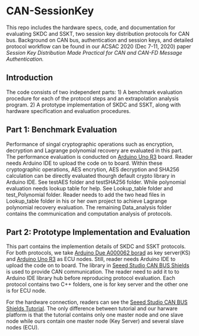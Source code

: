 # CAN-SessionKey
This repo includes the hardware specs, code, and documentation for evaluating SKDC and SSKT, two session key distribution protocols for CAN bus. Background on CAN bus, authentication and session keys, and detailed protocol workflow can be found in our ACSAC 2020 (Dec 7-11, 2020) paper <em>Session Key Distribution Made Practical for CAN and CAN-FD Message Authentication.</em>

## Introduction
The code consists of two independent parts: 1) A benchmark evaluation procedure for each of the protocol steps and an extrapolation analysis program. 2) A prototype implementation of SKDC and SSKT, along with hardware specification and evaluation procedures.

## Part 1: Benchmark Evaluation
Performance of singal cryptographic operations such as encryption, decryption and Lagrange polynomial recovery are evaluated in this part. The performance evaluation is conducted on [Arduino Uno R3](https://store.arduino.cc/usa/arduino-uno-rev3) board. Reader needs Arduino IDE to upload the code on to board. Within these cryptographic operations, AES encrytion, AES decryption and SHA256 calculation can be directly evaluated thourgh default crypto library in Arduino IDE. See testAES folder and testSHA256 folder. While polynomial evaluation needs lookup table for help. See Lookup_table folder and test_Polynomial folder. Reader needs to add the two head files in Lookup_table folder in his or her own project to achieve Lagrange polynomial recovery evaluation. The remaining Data_analysis folder contains the communication and computation analysis of protocols. 
## Part 2: Prototype Implementation and Evaluation
This part contains the implemention details of SKDC and SSKT protocols. For both protocols, we take [Arduino Due A000062 borad](https://store.arduino.cc/usa/due) as key server(KS) and [Arduino Uno R3](https://store.arduino.cc/usa/arduino-uno-rev3) as ECU nodes. Still, reader needs Arduino IDE to upload the code on to board. The library in [Seeed Studio CAN BUS Shields](https://github.com/Seeed-Studio/CAN_BUS_Shield) is used to provide CAN communication. The reader need to add it to to Arduino IDE library hub before reproducing protocol evaluation. Each protocol contains two C++ folders, one is for key server and the other one is for ECU node. 

For the hardware connection, readers can see the [Seeed Studio CAN BUS Shields Tutorial](https://wiki.seeedstudio.com/CAN-BUS_Shield_V2.0/). The only difference between tutorial and our harware platform is that the tutorial contains only one master node and one slave node while ours contain one master node (Key Server) and several slave nodes (ECU).
